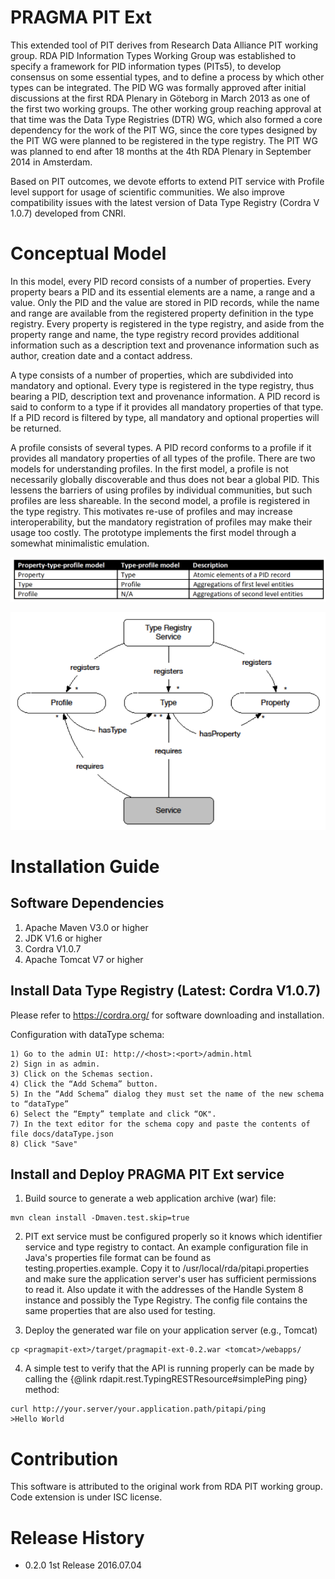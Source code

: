 # PRAGMA PIT Ext

This extended tool of PIT derives from Research Data Alliance PIT working group. RDA PID Information Types Working Group was established to specify a framework for PID information types (PITs5), to develop consensus on some essential types, and to define a process by which other types can be integrated. The PID WG was formally approved after initial discussions at the first RDA Plenary in Göteborg in March 2013 as one of the first two working groups. The other working group reaching approval at that time was the Data Type Registries (DTR) WG, which also formed a core dependency for the work of the PIT WG, since the core types designed by the PIT WG were planned to be registered in the type registry. The PIT WG was planned to end after 18 months at the 4th RDA Plenary in September 2014 in Amsterdam.

Based on PIT outcomes, we devote efforts to extend PIT service with Profile level support for usage of scientific communities. We also improve compatibility issues with the latest version of Data Type Registry (Cordra V 1.0.7) developed from CNRI.


# Conceptual Model

In this model, every PID record consists of a number of properties. Every property bears a PID and its essential elements are a name, a range and a value. Only the PID and the value are stored in PID records, while the name and range are available from the registered property definition in the type registry. Every property is registered in the type registry, and aside from the property range and name, the type registry record provides additional information such as a description text and provenance information such as author, creation date and a contact address.

A type consists of a number of properties, which are subdivided into mandatory and optional. Every type is registered in the type registry, thus bearing a PID, description text and provenance information. A PID record is said to conform to a type if it provides all mandatory properties of that type. If a PID record is filtered by type, all mandatory and optional properties will be returned.

A profile consists of several types. A PID record conforms to a profile if it provides all mandatory properties of all types of the profile. There are two models for understanding profiles. In the first model, a profile is not necessarily globally discoverable and thus does not bear a global PID. This lessens the barriers of using profiles by individual communities, but such profiles are less shareable. In the second model, a profile is registered in the type registry. This motivates re-use of profiles and may increase interoperability, but the mandatory registration of profiles may make their usage too costly. The prototype implements the first model through a somewhat minimalistic emulation.

![alt tag](https://raw.githubusercontent.com/Data-to-Insight-Center/RDA-PRAGMA-Data-Service/master/pragmapit-ext/docs/tableview.png)

![alt tag](https://raw.githubusercontent.com/Data-to-Insight-Center/RDA-PRAGMA-Data-Service/master/pragmapit-ext/docs/datamodel.png)

# Installation Guide

## Software Dependencies

1. Apache Maven V3.0 or higher
2. JDK V1.6 or higher
3. Cordra V1.0.7
4. Apache Tomcat V7 or higher

## Install Data Type Registry (Latest: Cordra V1.0.7)
Please refer to https://cordra.org/ for software downloading and installation.

Configuration with dataType schema:

```
1) Go to the admin UI: http://<host>:<port>/admin.html
2) Sign in as admin.
3) Click on the Schemas section.
4) Click the “Add Schema” button.
5) In the “Add Schema” dialog they must set the name of the new schema to “dataType” 
6) Select the “Empty” template and click “OK".
7) In the text editor for the schema copy and paste the contents of file docs/dataType.json
8) Click "Save"
```

## Install and Deploy PRAGMA PIT Ext service
1) Build source to generate a web application archive (war) file:

```
mvn clean install -Dmaven.test.skip=true
```

2) PIT ext service must be configured properly so it knows which identifier service and type registry to contact.
An example configuration file in Java's properties file format can be found as testing.properties.example. Copy it to /usr/local/rda/pitapi.properties and make sure the application server's user has sufficient permissions to read it. Also update it with the addresses of the Handle System 8 instance and possibly the Type Registry. The config file contains the same properties that are also used for testing.

3) Deploy the generated war file on your application server (e.g., Tomcat)

```
cp <pragmapit-ext>/target/pragmapit-ext-0.2.war <tomcat>/webapps/
```

4) A simple test to verify that the API is running properly can be made by calling the {@link rdapit.rest.TypingRESTResource#simplePing ping} method:

```
curl http://your.server/your.application.path/pitapi/ping
>Hello World
```

# Contribution
This software is attributed to the original work from RDA PIT working group. Code extension is under ISC license.

# Release History
* 0.2.0 1st Release 2016.07.04



